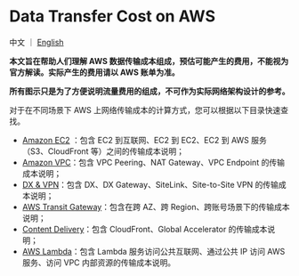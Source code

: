 # Data Transfer Cost on AWS
 
中文 ｜ [English](README-EN.md)  

**本文旨在帮助人们理解 AWS 数据传输成本组成，预估可能产生的费用，不能视为官方解读。实际产生的费用请以 AWS 账单为准。**

**所有图示只是为了方便说明流量费用的组成，不可作为实际网络架构设计的参考。**

对于在不同场景下 AWS 上网络传输成本的计算方式，您可以根据以下目录快速查找。  

- [Amazon EC2](Compute/EC2/EC2-CN.md) ：包含 EC2 到互联网、EC2 到 EC2、EC2 到 AWS 服务（S3、CloudFront 等）之间的传输成本说明；
- [Amazon VPC](Networking/VPC/VPC-CN.md)：包含 VPC Peering、NAT Gateway、VPC Endpoint 的传输成本说明；
- [DX & VPN](Networking/Connection/Connection-CN.md)：包含 DX、DX Gateway、SiteLink、Site-to-Site VPN 的传输成本说明；
- [AWS Transit Gateway](Networking/TGW/TGW-CN.md)：包含在跨 AZ、跨 Region、跨账号场景下的传输成本说明；
- [Content Delivery](Networking/ContentDelivery/ContentDelivery-CN.md)：包含 CloudFront、Global Accelerator 的传输成本说明；
- [AWS Lambda](Compute/Lambda/Lambda-CN.md)：包含 Lambda 服务访问公共互联网、通过公共 IP 访问 AWS 服务、访问 VPC 内部资源的传输成本说明。